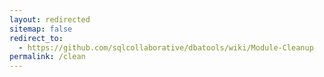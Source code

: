 ```yaml
---
layout: redirected
sitemap: false
redirect_to:
  - https://github.com/sqlcollaborative/dbatools/wiki/Module-Cleanup
permalink: /clean
---
```

